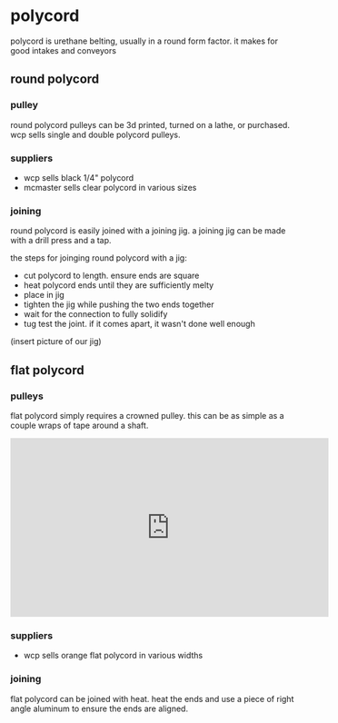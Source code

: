 # polycord

polycord is urethane belting, usually in a round form factor. it makes for good intakes and conveyors

## round polycord

### pulley

round polycord pulleys can be 3d printed, turned on a lathe, or purchased. wcp sells single and double polycord pulleys.


### suppliers
* wcp sells black 1/4" polycord
* mcmaster sells clear polycord in various sizes

### joining
round polycord is easily joined with a joining jig. a joining jig can be made with a drill press and a tap.

the steps for joinging round polycord with a jig:

* cut polycord to length. ensure ends are square
* heat polycord ends until they are sufficiently melty
* place in jig
* tighten the jig while pushing the two ends together
* wait for the connection to fully solidify
* tug test the joint. if it comes apart, it wasn't done well enough

(insert picture of our jig)

## flat polycord

### pulleys

flat polycord simply requires a crowned pulley. this can be as simple as a couple wraps of tape around a shaft.

<iframe width="560" height="315" src="http://www.youtube.com/embed/6sM0Qjumyro?&hd=1" frameborder="0" allowfullscreen></iframe>

### suppliers

* wcp sells orange flat polycord in various widths

### joining

flat polycord can be joined with heat. heat the ends and use a piece of right angle aluminum to ensure the ends are aligned.